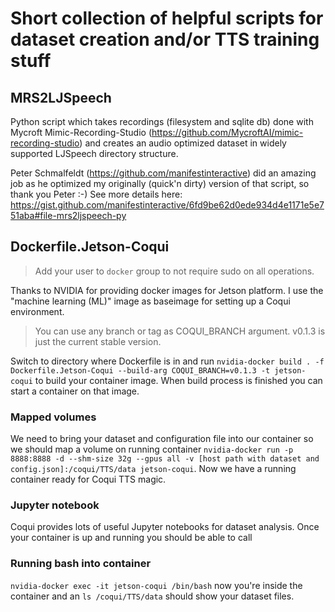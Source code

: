 # Short collection of helpful scripts for dataset creation and/or TTS training stuff

## MRS2LJSpeech
Python script which takes recordings (filesystem and sqlite db) done with Mycroft Mimic-Recording-Studio (https://github.com/MycroftAI/mimic-recording-studio) and creates an audio optimized dataset in widely supported LJSpeech directory structure.

Peter Schmalfeldt (https://github.com/manifestinteractive) did an amazing job as he optimized my originally (quick'n dirty) version of that script, so thank you Peter :-)
See more details here: https://gist.github.com/manifestinteractive/6fd9be62d0ede934d4e1171e5e751aba#file-mrs2ljspeech-py

## Dockerfile.Jetson-Coqui
> Add your user to `docker` group to not require sudo on all operations.

Thanks to NVIDIA for providing docker images for Jetson platform. I use the "machine learning (ML)" image as baseimage for setting up a Coqui environment.

> You can use any branch or tag as COQUI_BRANCH argument. v0.1.3 is just the current stable version.

Switch to directory where Dockerfile is in and run `nvidia-docker build . -f Dockerfile.Jetson-Coqui --build-arg COQUI_BRANCH=v0.1.3 -t jetson-coqui` to build your container image. When build process is finished you can start a container on that image.


### Mapped volumes
We need to bring your dataset and configuration file into our container so we should map a volume on running container
`nvidia-docker run -p 8888:8888 -d --shm-size 32g --gpus all -v [host path with dataset and config.json]:/coqui/TTS/data jetson-coqui`. Now we have a running container ready for Coqui TTS magic.

### Jupyter notebook
Coqui provides lots of useful Jupyter notebooks for dataset analysis. Once your container is up and running you should be able to call 

### Running bash into container
`nvidia-docker exec -it jetson-coqui /bin/bash` now you're inside the container and an `ls /coqui/TTS/data` should show your dataset files.